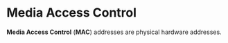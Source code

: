 # Media Access Control

**Media Access Control** (**MAC**) addresses are physical hardware addresses.
